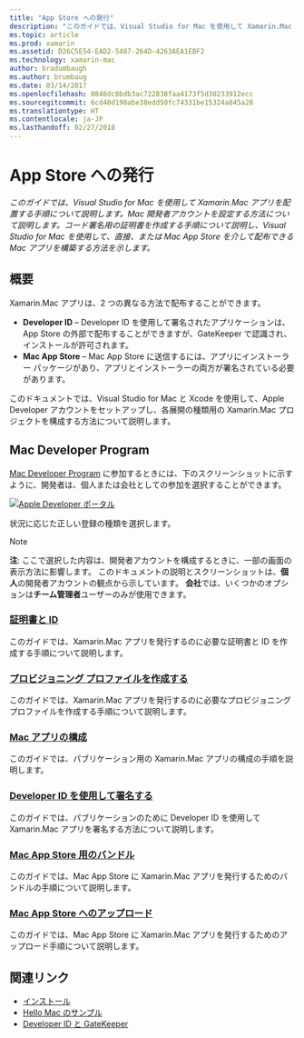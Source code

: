 ```yaml
---
title: "App Store への発行"
description: "このガイドでは、Visual Studio for Mac を使用して Xamarin.Mac アプリを配置する手順について説明します。 Mac 開発者アカウントを設定する方法について説明します。コード署名用の証明書を作成する手順について説明し、Visual Studio for Mac を使用して、直接、または Mac App Store を介して配布できる Mac アプリを構築する方法を示します。"
ms.topic: article
ms.prod: xamarin
ms.assetid: D26C5E54-EAD2-5487-264D-4263AEA1EBF2
ms.technology: xamarin-mac
author: bradumbaugh
ms.author: brumbaug
ms.date: 03/14/2017
ms.openlocfilehash: 0846dc8bdb3ac722838faa4173f5d30233912ecc
ms.sourcegitcommit: 6cd40d190abe38edd50fc74331be15324a845a28
ms.translationtype: HT
ms.contentlocale: ja-JP
ms.lasthandoff: 02/27/2018
---
```

# <a name="publishing-to-the-app-store"></a>App Store への発行

_このガイドでは、Visual Studio for Mac を使用して Xamarin.Mac アプリを配置する手順について説明します。Mac 開発者アカウントを設定する方法について説明します。コード署名用の証明書を作成する手順について説明し、Visual Studio for Mac を使用して、直接、または Mac App Store を介して配布できる Mac アプリを構築する方法を示します。_

## <a name="overview"></a>概要

Xamarin.Mac アプリは、2 つの異なる方法で配布することができます。

- **Developer ID** – Developer ID を使用して署名されたアプリケーションは、App Store の外部で配布することができますが、GateKeeper で認識され、インストールが許可されます。
- **Mac App Store** – Mac App Store に送信するには、アプリにインストーラー パッケージがあり、アプリとインストーラーの両方が署名されている必要があります。

このドキュメントでは、Visual Studio for Mac と Xcode を使用して、Apple Developer アカウントをセットアップし、各展開の種類用の Xamarin.Mac プロジェクトを構成する方法について説明します。


## <a name="mac-developer-program"></a>Mac Developer Program

[Mac Developer Program](https://developer.apple.com/devcenter/mac/) に参加するときには、下のスクリーンショットに示すように、開発者は、個人または会社としての参加を選択することができます。

[![Apple Developer ポータル](images/image1.png "Apple Developer ポータル")](images/image1-large.png)

状況に応じた正しい登録の種類を選択します。

> [!NOTE]
> **注**: ここで選択した内容は、開発者アカウントを構成するときに、一部の画面の表示方法に影響します。 このドキュメントの説明とスクリーンショットは、**個人**の開発者アカウントの観点から示しています。 **会社**では、いくつかのオプションは**チーム管理者**ユーザーのみが使用できます。


### <a name="certificates-and-identifiersmacdeploy-testpublishing-to-the-app-storecertificates-identifiersmd"></a>[証明書と ID](~/mac/deploy-test/publishing-to-the-app-store/certificates-identifiers.md)

このガイドでは、Xamarin.Mac アプリを発行するのに必要な証明書と ID を作成する手順について説明します。


### <a name="create-provisioning-profilemacdeploy-testpublishing-to-the-app-storeprofilesmd"></a>[プロビジョニング プロファイルを作成する](~/mac/deploy-test/publishing-to-the-app-store/profiles.md)

このガイドでは、Xamarin.Mac アプリを発行するのに必要なプロビジョニング プロファイルを作成する手順について説明します。


### <a name="mac-app-configurationmacdeploy-testpublishing-to-the-app-storeapp-configurationmd"></a>[Mac アプリの構成](~/mac/deploy-test/publishing-to-the-app-store/app-configuration.md)

このガイドでは、パブリケーション用の Xamarin.Mac アプリの構成の手順を説明します。


### <a name="sign-with-developer-idmacdeploy-testpublishing-to-the-app-storesigningmd"></a>[Developer ID を使用して署名する](~/mac/deploy-test/publishing-to-the-app-store/signing.md)

このガイドでは、パブリケーションのために Developer ID を使用して Xamarin.Mac アプリを署名する方法について説明します。


### <a name="bundle-for-mac-app-storemacdeploy-testpublishing-to-the-app-storebundlingmd"></a>[Mac App Store 用のバンドル](~/mac/deploy-test/publishing-to-the-app-store/bundling.md)

このガイドでは、Mac App Store に Xamarin.Mac アプリを発行するためのバンドルの手順について説明します。


### <a name="upload-to-mac-app-storemacdeploy-testpublishing-to-the-app-storeuploadingmd"></a>[Mac App Store へのアップロード](~/mac/deploy-test/publishing-to-the-app-store/uploading.md)

このガイドでは、Mac App Store に Xamarin.Mac アプリを発行するためのアップロード手順について説明します。


## <a name="related-links"></a>関連リンク

- [インストール](/visualstudio/mac/installation/)
- [Hello Mac のサンプル](~/mac/get-started/hello-mac.md)
- [Developer ID と GateKeeper](https://developer.apple.com/resources/developer-id/)
